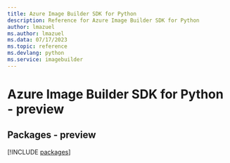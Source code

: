 ```yaml
---
title: Azure Image Builder SDK for Python
description: Reference for Azure Image Builder SDK for Python
author: lmazuel
ms.author: lmazuel
ms.data: 07/17/2023
ms.topic: reference
ms.devlang: python
ms.service: imagebuilder
---
```

# Azure Image Builder SDK for Python - preview
## Packages - preview
[!INCLUDE [packages](image-builder-index.md)]
